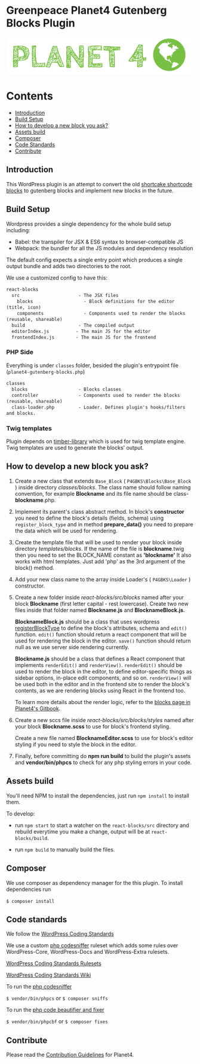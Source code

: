 # Greenpeace Planet4 Gutenberg Blocks Plugin

![Planet4](./planet4.png)


# Contents
- [Introduction](#introduction)
- [Build Setup](#build-setup)
- [How to develop a new block you ask?](#how-to-develop-a-new-block-you-ask)
- [Assets build](#assets-build)
- [Composer](#composer)
- [Code Standards](#code-standards)
- [Contribute](#contribute)

## Introduction

This WordPress plugin is an attempt to convert the old [shortcake shortcode blocks](https://github.com/greenpeace/planet4-plugin-blocks) to gutenberg blocks and implement new blocks in the future.

## Build Setup

Wordpress provides a single dependency for the whole build setup including:

* Babel: the transpiler for JSX & ES6 syntax to browser-compatible JS
* Webpack: the bundler for all the JS modules and dependency resolution

The default config expects a single entry point which produces a single output bundle and adds two directories to the root.

We use a customized config to have this:

```
react-blocks
  src                      - The JSX files
    blocks                   - Block definitions for the editor (title, icon)
    components               - Components used to render the blocks (reusable, shareable)
  build                    - The compiled output
  editorIndex.js          - The main JS for the editor
  frontendIndex.js        - The main JS for the frontend
```

### PHP Side

Everything is under `classes` folder, besided the plugin's entrypoint file (`planet4-gutenberg-blocks.php`)

```
classes
  blocks                   - Blocks classes
  controller               - Components used to render the blocks (reusable, shareable)
  class-loader.php         - Loader. Defines plugin's hooks/filters and blocks.
```


### Twig templates
Plugin depends on [timber-library](https://el.wordpress.org/plugins/timber-library/)  which is used for twig template engine. Twig templates are used to generate the blocks' output.

## How to develop a new block you ask?

1. Create a new class that extends `Base_Block` ( `P4GBKS\Blocks\Base_Block` ) inside directory _classes/blocks_. The class name should follow naming convention, for example **Blockname** and its file name should be class-**blockname**.php.

1. Implement its parent's class abstract method. In block's **constructor** you need to define the block's details (fields, schema) using `register_block_type` and in method **prepare_data()** you need to prepare the data which will be used for rendering.

1. Create the template file that will be used to render your block inside directory _templates/blocks_. If the name of the file is **blockname**.twig then
you need to set the BLOCK_NAME constant as **'blockname'** It also works with html templates. Just add 'php' as the 3rd argument of the block() method.

1. Add your new class name to the array inside Loader's ( `P4GBKS\Loader` ) constructor.

1. Create a new folder inside _react-blocks/src/blocks_ named after your block **Blockname** (first letter capital - rest lowercase). Create two new files inside that folder named **Blockname.js**  and **BlocknameBlock.js**.

	 **BlocknameBlock.js** should be a class that uses wordpress [registerBlockType](https://developer.wordpress.org/block-editor/developers/block-api/block-registration/) to define the block's attributes, schema and `edit()` function.
 `edit()` function should return a react component that will be used for rendering the block in the editor.
`save()` function should return null as we use server side rendering currently.

	**Blockname.js** should be a class that defines a React component that implements `renderEdit()` and `renderView()`.
`renderEdit()` should be used to render the block in the editor, to define editor-specific things as sidebar options, in-place edit components, and so on. `renderView()` will be used both in the editor and in the frontend site to render the block's contents, as we are rendering blocks using React in the frontend too.

	To learn more details about the render logic, refer to the [blocks page in Planet4's Gitbook](https://app.gitbook.com/@greenpeace/s/planet4/tech/blocks/).

1. Create a new sccs file inside _react-blocks/src/blocks/styles_ named after your block **Blockname.scss** to use for block's frontend styling.

    Create a new file named **BlocknameEditor.scss** to use for block's editor styling if you need to style the block in the editor.

1. Finally, before committing do **npm run build** to build the plugin's assets and **vendor/bin/phpcs** to check for any php styling errors in your code.


## Assets build

You'll need NPM to install the dependencies, just run  `npm install`  to install them.

To develop:

-   run  `npm start`  to start a watcher on the  `react-blocks/src`  directory and rebuild everytime you make a change, output will be at  `react-blocks/build`.

-   run  `npm build`  to manually build the files.


## Composer
We use composer as dependency manager for the this plugin.
To install dependencies run

`$ composer install`

## Code standards
We follow the [WordPress Coding Standards](https://make.wordpress.org/core/handbook/best-practices/coding-standards/php/)

We use a custom [php codesniffer](https://github.com/squizlabs/PHP_CodeSniffer) ruleset which adds some rules over WordPress-Core, WordPress-Docs and WordPress-Extra rulesets.

[WordPress Coding Standards Rulesets](https://github.com/WordPress/WordPress-Coding-Standards)

[WordPress Coding Standards Wiki](https://github.com/WordPress/WordPress-Coding-Standards/wiki)

To run the [php codesniffer](https://github.com/squizlabs/PHP_CodeSniffer)

`$ vendor/bin/phpcs`
 or
`$ composer sniffs`

To run the [php code beautifier and fixer](https://github.com/squizlabs/PHP_CodeSniffer/wiki/Fixing-Errors-Automatically)

`$ vendor/bin/phpcbf`
 or
`$ composer fixes`

## Contribute

Please read the [Contribution Guidelines](https://planet4.greenpeace.org/handbook/dev-contribute-to-planet4/) for Planet4.
